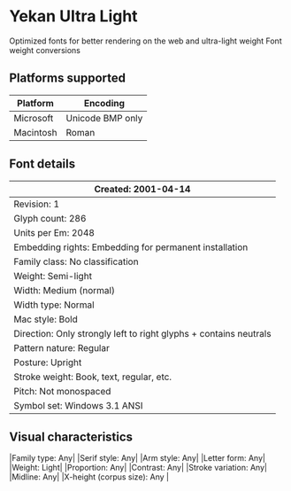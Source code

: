 # Yekan Ultra Light

Optimized fonts for better rendering on the web and ultra-light weight Font weight conversions


## Platforms supported

Platform | Encoding
--- | ---
Microsoft | Unicode BMP only
Macintosh | Roman

## Font details

|Created: 2001-04-14|
| --- |
|Revision: 1|
|Glyph count: 286|
|Units per Em: 2048|
|Embedding rights: Embedding for permanent installation|
|Family class: No classification|
|Weight: Semi-light|
|Width: Medium (normal)|
|Width type: Normal|
|Mac style: Bold|
|Direction: Only strongly left to right glyphs + contains neutrals|
|Pattern nature: Regular|
|Posture: Upright|
|Stroke weight: Book, text, regular, etc.|
|Pitch: Not monospaced|
|Symbol set: Windows 3.1 ANSI|

## Visual characteristics
|Family type: Any|
|Serif style: Any|
|Arm style: Any|
|Letter form: Any|
|Weight: Light|
|Proportion: Any|
|Contrast: Any|
|Stroke variation: Any|
|Midline: Any|
|X-height (corpus size): Any |
